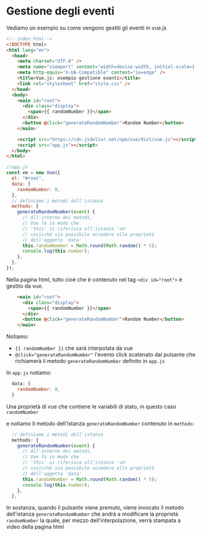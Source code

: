 # Gestione degli eventi

Vediamo un esempio su come vengono gestiti gli eventi in vue.js

```html
<!--index.html-->
<!DOCTYPE html>
<html lang="en">
  <head>
    <meta charset="UTF-8" />
    <meta name="viewport" content="width=device-width, initial-scale=1.0" />
    <meta http-equiv="X-UA-Compatible" content="ie=edge" />
    <title>Vue.js: esempio gestione eventi</title>
    <link rel="stylesheet" href="style.css" />
  </head>
  <body>
    <main id="root">
      <div class="display">
        <span>{{ randomNumber }}</span>
      </div>
      <button @click="generateRandomNumber">Random Number</button>
    </main>

    <script src="https://cdn.jsdelivr.net/npm/vue/dist/vue.js"></script>
    <script src="app.js"></script>
  </body>
</html>
```

```javascript
//app.js
const vm = new Vue({
  el: "#root",
  data: {
    randomNumber: 0,
  },
  // definiamo i metodi dell'istanza
  methods: {
    generateRandomNumber(event) {
      // All'interno dei metodi,
      // Vue fa in modo che
      // 'this' si riferisca all'istanza 'vm'
      // cosicché sia possibile accedere alle proprietà
      // dell'oggetto 'data'
      this.randomNumber = Math.round(Math.random() * 5);
      console.log(this.number);
    },
  },
});
```

Nella pagina html, tutto cioè che è contenuto nel tag `<div id="root">` è gestito da vue.
```html
    <main id="root">
      <div class="display">
        <span>{{ randomNumber }}</span>
      </div>
      <button @click="generateRandomNumber">Random Number</button>
    </main>
```

Notiamo:
- `{{ randomNumber }}` che sarà interpolata da vue
-  `@click="generateRandomNumber"` l'evento click scatenato dal pulsante che richiamerà il metodo `generateRandomNumber` definito in `app.js`

In `app.js` notiamo: 

```javascript
  data: {
    randomNumber: 0,
  }
```

Una proprietà di vue che contiene le variabili di stato, in questo caso `randomNumber`

e notiamo il metodo dell'istanza `generateRandomNumber` contenuto in `methods`:

```javascript
  // definiamo i metodi dell'istanza
  methods: {
    generateRandomNumber(event) {
      // All'interno dei metodi,
      // Vue fa in modo che
      // 'this' si riferisca all'istanza 'vm'
      // cosicché sia possibile accedere alle proprietà
      // dell'oggetto 'data'
      this.randomNumber = Math.round(Math.random() * 5);
      console.log(this.number);
    },
  },
```

In sostanza, quando il pulsante viene premuto, viene invocato il metodo dell'istanza `generateRandomNumber` che andrà a modificare la proprietà `randomNumber` la quale, per mezzo dell'interpolazione, verrà stampata a video della pagina html